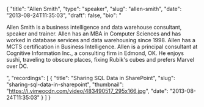 {
  "title": "Allen Smith",
  "type": "speaker",
  "slug": "allen-smith",
  "date": "2013-08-24T11:35:03",
  "draft": false,
  "bio": "<p>Allen Smith is a business intelligence and data warehouse consultant, speaker and trainer. Allen has an MBA in Computer Sciences and has worked in database services and data warehousing since 1998. Allen has a MCTS certification in Business Intelligence. Allen is a principal consultant at Cognitive Information Inc., a consulting firm in Edmond, OK. He enjoys sushi, traveling to obscure places, fixing Rubik's cubes and prefers Marvel over DC. </p>",
  "recordings": [
    {
      "title": "Sharing SQL Data in SharePoint",
      "slug": "sharing-sql-data-in-sharepoint",
      "thumbnail": "https://i.vimeocdn.com/video/483490517_295x166.jpg",
      "date": "2013-08-24T11:35:03"
    }
  ]
}